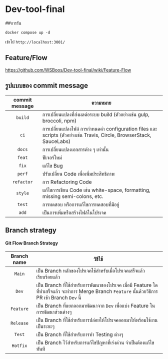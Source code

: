 # Dev-tool-final

##การรัน

`docker compose up -d`

เข้าไป `http://localhost:3001/`

## Feature/Flow
https://github.com/WSBoos/Dev-tool-final/wiki/Feature-Flow

## รูปแบบของ commit message
|commit message|ความหมาย|
|:------------:|--------|
|``build``     |การเปลี่ยนแปลงที่ส่งผลต่อระบบ build (ตัวอย่างเช่น gulp, broccoli, npm)|
|``ci``        |การเปลี่ยนแปลงไฟล์ การกำหนดค่า configuration files และ scripts  (ตัวอย่างเช่น Travis, Circle, BrowserStack, SauceLabs)|
|``docs``      |การเปลี่ยนแปลงเอกสารต่าง ๆ เท่านั้น|
|``feat``      |ฟีเจอร์ใหม่|
|``fix``       |แก้ไข Bug|
|``perf``      |ปรับเปลี่ยน Code เพื่อเพิ่มประสิทธิภาพ|
|``refactor``  |การ Refactoring Code|
|``style``     |แก้ไขการเขียน Code เช่น white-space, formatting, missing semi-colons, etc.|
|``test``      |การทดสอบ หรือการแก้ไขการทดสอบที่มีอยู่|
|``add``       |เป็นการเพิ่มหรือสร้างไฟล์ในโปรเจค

## Branch strategy
#### Git Flow Branch Strategy
|Branch name |   วิธีใช้        |
|:----------:|-------------|
|``Main``        |เป็น Branch หลักของโปรเจคใช้สำหรับเมื่อโปรเจคเสร็จแล้วเรียบร้อยแล้ว|
|``Dev``        |เป็น Branch ที่ใช้สำหรับการพัฒนาของโปรเจค เมื่อมี Feature  ใดที่ทำเสร็จแล้ว จะทำการ Merge Branch ``Feature`` นั้นด้วยวิธีการ PR เข้า Branch ``Dev`` นี้|
|``Feature``        |เป็น Branch ที่แยกออกมาพัฒนาจาก ``Dev`` เพื่อแบ่ง Feature ในการพัฒนาส่วนต่างๆ |
|``Release``        |เป็น Branch ที่ใช้สำหรับการปล่อยให้โปรเจคออกมาให้พร้อมใช้งานเป็นระยะๆ|
| ``Test``          | เป็น Branch ที่ใช้สำหรับการทำ Testing ต่างๆ
|``Hotfix``        |เป็น Branch ไว้สำหรับการแก้ไขปัญหาที่เร่งด่วน จำเป็นต้องแก้ไขทันที|
